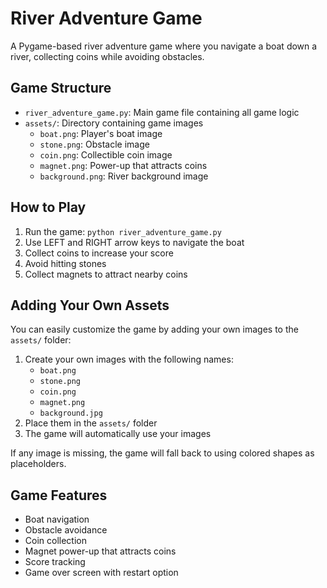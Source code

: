 # River Adventure Game

A Pygame-based river adventure game where you navigate a boat down a river, collecting coins while avoiding obstacles.

## Game Structure

- `river_adventure_game.py`: Main game file containing all game logic
- `assets/`: Directory containing game images
  - `boat.png`: Player's boat image
  - `stone.png`: Obstacle image
  - `coin.png`: Collectible coin image
  - `magnet.png`: Power-up that attracts coins
  - `background.png`: River background image

## How to Play

1. Run the game: `python river_adventure_game.py`
2. Use LEFT and RIGHT arrow keys to navigate the boat
3. Collect coins to increase your score
4. Avoid hitting stones
5. Collect magnets to attract nearby coins

## Adding Your Own Assets

You can easily customize the game by adding your own images to the `assets/` folder:

1. Create your own images with the following names:
   - `boat.png`
   - `stone.png`
   - `coin.png`
   - `magnet.png`
   - `background.jpg`
2. Place them in the `assets/` folder
3. The game will automatically use your images

If any image is missing, the game will fall back to using colored shapes as placeholders.

## Game Features

- Boat navigation
- Obstacle avoidance
- Coin collection
- Magnet power-up that attracts coins
- Score tracking
- Game over screen with restart option
